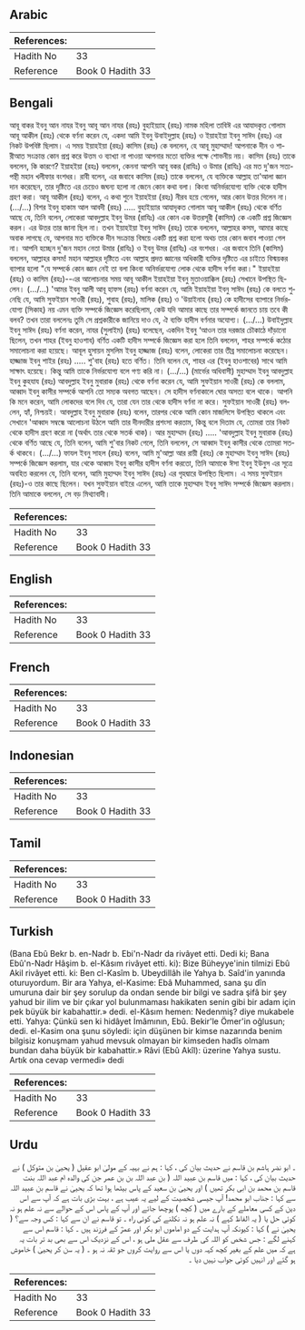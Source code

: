 ## Arabic


<div dir="rtl" lang="ar" style={{fontSize:'larger',backgroundColor:'#f8f9fa',padding:20}}>

</div>
<div style={{backgroundColor:'#f8f9fa',padding:20, marginBottom: 10}}><table> <thead> <tr> <th>References:</th> <th></th> </tr> </thead> <tbody><tr><td>Hadith No</td><td>33</td></tr><tr><td>Reference</td><td>Book 0 Hadith 33</td></tr></tbody></table></div>

## Bengali


<div dir="ltr" lang="bn" style={{fontSize:'larger',backgroundColor:'#f8f9fa',padding:20}}>
আবূ বাকর ইবনু আন নাযর ইবনু আবূ আন নাযর (রহঃ) বুহাইয়্যাহ্ (রহঃ) নামক মহিলা তাবিঈ এর আযাদকৃত গোলাম আবূ আকীল (রহঃ) থেকে বর্ণনা করেন যে, একদা আমি ইবনু উবাইদুল্লাহ (রহঃ) ও ইয়াহইয়া ইবনু সাঈদ (রহঃ) এর নিকট উপবিষ্ট ছিলাম। এ সময় ইয়াহইয়া (রহঃ) কাসিম (রহঃ) কে বললেন, হে আবূ মুহাম্মাদ! আপনাকে দীন ও শারীআত সংক্রান্ত কোন প্রশ্ন করে উত্তম ও ব্যাখ্যা না পাওয়া আপনার মতো ব্যক্তির পক্ষে শোভনীয় নয়। কাসিম (রহঃ) তাকে বললেন, কি কারণে? ইয়াহইয়া (রহঃ) বললেন, কেননা আপনি আবূ বকর (রাযিঃ) ও উমার (রাযিঃ) এর মত দু'জন সত্যপন্থী মহান খলীফার বংশধর। রাবী বলেন, এর জবাবে কাসিম (রহঃ) তাকে বললেন, যে ব্যক্তিকে আল্লাহ তা'আলা জ্ঞান দান করেছেন, তার দৃষ্টিতে এর চেয়েও জঘন্য হলো না জেনে কোন কথা বলা। কিংবা অনির্ভরযোগ্য ব্যক্তি থেকে হাদীস গ্রহণ করা। আবূ আকীল (রহঃ) বলেন, এ কথা শুনে ইয়াহইয়া (রহঃ) নীরব হয়ে গেলেন, আর কোন উত্তর দিলেন না। (.../...) বিশর ইবনু হাকাম আল আবদী (রহঃ) ..... বুহাইয়্যার আযাদৃকত গোলাম আবূ আকীল (রহঃ) থেকে বর্ণিত আছে যে, তিনি বলেন, লোকেরা আবদুল্লাহ ইবনু উমর (রাযিঃ) এর কোন এক উত্তরসূরী (কাসিম) কে একটি প্রশ্ন জিজ্ঞেস করল। এর উত্তর তার জানা ছিল না। তখন ইয়াহইয়া ইবনু সাঈদ (রহঃ) তাকে বললেন, আল্লাহর কসম, আমার কাছে অবাক লাগছে যে, আপনার মত ব্যক্তিকে দীন সংক্রান্ত বিষয়ে একটি প্রশ্ন করা হলো অথচ তার কোন জবাব পাওয়া গেল না। আপনি হচ্ছেন দু'জন মহান নেতা উমার (রাযিঃ) ও ইবনু উমর (রাযিঃ) এর বংশধর। এর জবাবে তিনি (কাসিম) বললেন, আল্লাহর কসম! মহান আল্লাহর দৃষ্টিতে এবং আল্লাহ প্রদত্ত জ্ঞানের অধিকারী ব্যক্তির দৃষ্টিতে এর চাইতে বিস্ময়কর ব্যাপার হলো "যে সম্পর্কে কোন জ্ঞান নেই তা বলা কিংবা অনির্ভরযোগ্য লোক থেকে হাদীস বর্ণনা করা।" ইয়াহইয়া (রহঃ) ও কাসিম (রহঃ)--এর আলোচনার সময় আবূ আকীল ইয়াহইয়া ইবনু মুতাওয়াক্কিল (রহঃ) সেখানে উপস্থিত ছিলেন। (.../...) 'আমর ইবনু আলী আবূ হাফস (রহঃ) বর্ণনা করেন যে, আমি ইয়াহইয়া ইবনু সাঈদ (রহঃ) কে বলতে শুনেছি যে, আমি সুফইয়ান সাওরী (রহঃ), শুবাহ (রহঃ), মালিক (রহঃ) ও 'উয়াইনাহ (রহঃ) কে হাদীসের ব্যাপারে নির্ভরযোগ্য (সিকাহ) নয় এমন ব্যক্তি সম্পর্কে জিজ্ঞেস করেছিলাম, কেউ যদি আমার কাছে তার সম্পর্কে জানতে চায় তবে কী বলব? তখন তারা বললেনঃ তুমি সে প্রশ্নকারীকে জানিয়ে দাও যে, ঐ ব্যক্তি হাদীস বর্ণনার অযোগ্য। (.../...) উবাইদুল্লাহ ইবনু সাঈদ (রহঃ) বর্ণনা করেন, নাযর (সুলাইম) (রহঃ) বলেছেন, একদিন ইবনু ‘আওন তার দরজার চৌকাঠে দাঁড়ানো ছিলেন, তখন শাহর (ইবনু হাওশাব) বর্ণিত একটি হাদীস সম্পর্কে জিজ্ঞেস করা হলে তিনি বললেন, শাহর সম্পর্কে কঠোর সমালোচনা করা হয়েছে। আবূল হুসায়ন মুসলিম ইবনু হাজ্জাজ (রহঃ) বলেন, লোকেরা তার তীব্র সমালোচনা করেছেন। হাজ্জাজ ইবনু শাইর (রহঃ) ..... শু'বাহ (রহঃ) হতে বর্ণিত। তিনি বলেন যে, শাহর এর (ইবনু হাওশাবের) সাথে আমি সাক্ষাৎ হয়েছে। কিন্তু আমি তাকে নির্ভরযোগ্য বলে গণ্য করি না। (.../...) (মার্ভের অধিবাসী) মুহাম্মাদ ইবনু আবদুল্লাহ ইবনু কুহযায (রহঃ) আবদুল্লাহ ইবনু মুবারাক (রহঃ) থেকে বর্ণনা করেন যে, আমি সুফইয়ান সাওরী (রহঃ) কে বললাম, আব্বাদ ইবনু কাসীর সম্পর্কে আপনি তো সম্যক অবগত আছেন। সে হাদীস বর্ণনাকালে ঘোর অসত্য বলে থাকে। আপনি কি মনে করেন, আমি লোকদের বলে দিব যে, তারা যেন তার থেকে হাদীস বর্ণনা না করে। সুফইয়ান সাওরী (রহঃ) বললেন, হ্যাঁ, নিশ্চয়ই। আবদুল্লাহ ইবনু মুবারাক (রহঃ) বলেন, তারপর থেকে আমি কোন মাজলিসে উপস্থিত থাকলে এবং সেখানে 'আব্বাদ সম্বন্ধে আলোচনা উঠলে আমি তার দীনদারীর প্রশংসা করতাম, কিন্তু বলে দিতাম যে, তোমরা তার নিকট থেকে হাদীস গ্রহণ করো না (অর্থাৎ তার থেকে সতর্ক থাক)। আর মুহাম্মাদ (রহঃ) ..... 'আবদুল্লাহ ইবনু মুবারাক (রহঃ) থেকে বর্ণিত আছে যে, তিনি বলেন, আমি শু'বার নিকট গেলে, তিনি বললেন, সে আব্বাদ ইবনু কাসীর থেকে তোমরা সতর্ক থাকবে। (.../...) ফাযল ইবনু সাহল (রহঃ) বলেন, আমি মু'আল্লা আর রায়ী (রহঃ) কে মুহাম্মাদ ইবনু সাঈদ (রহঃ) সম্পর্কে জিজ্ঞেস করলাম, যার থেকে আব্বাদ ইবনু কাসীর হাদীস বর্ণনা করতো, তিনি আমাকে ঈসা ইবনু ইউনুস এর সূত্রে অবহিত করলেন যে, তিনি বলেন, আমি মুহাম্মদ ইবনু সাঈদ (রহঃ) এর গৃহদ্বারে উপস্থিত ছিলাম। এ সময় সুফইয়ান (রহঃ)-ও তার কাছে ছিলেন। যখন সুফইয়ান বাইরে এলেন, আমি তাকে মুহাম্মাদ ইবনু সাঈদ সম্পর্কে জিজ্ঞেস করলাম। তিনি আমাকে বললেন, সে বড় মিথ্যাবাদী।
</div>
<div style={{backgroundColor:'#f8f9fa',padding:20, marginBottom: 10}}><table> <thead> <tr> <th>References:</th> <th></th> </tr> </thead> <tbody><tr><td>Hadith No</td><td>33</td></tr><tr><td>Reference</td><td>Book 0 Hadith 33</td></tr></tbody></table></div>

## English


<div dir="ltr" lang="en" style={{fontSize:'larger',backgroundColor:'#f8f9fa',padding:20}}>

</div>
<div style={{backgroundColor:'#f8f9fa',padding:20, marginBottom: 10}}><table> <thead> <tr> <th>References:</th> <th></th> </tr> </thead> <tbody><tr><td>Hadith No</td><td>33</td></tr><tr><td>Reference</td><td>Book 0 Hadith 33</td></tr></tbody></table></div>

## French


<div dir="ltr" lang="fr" style={{fontSize:'larger',backgroundColor:'#f8f9fa',padding:20}}>

</div>
<div style={{backgroundColor:'#f8f9fa',padding:20, marginBottom: 10}}><table> <thead> <tr> <th>References:</th> <th></th> </tr> </thead> <tbody><tr><td>Hadith No</td><td>33</td></tr><tr><td>Reference</td><td>Book 0 Hadith 33</td></tr></tbody></table></div>

## Indonesian


<div dir="ltr" lang="id" style={{fontSize:'larger',backgroundColor:'#f8f9fa',padding:20}}>

</div>
<div style={{backgroundColor:'#f8f9fa',padding:20, marginBottom: 10}}><table> <thead> <tr> <th>References:</th> <th></th> </tr> </thead> <tbody><tr><td>Hadith No</td><td>33</td></tr><tr><td>Reference</td><td>Book 0 Hadith 33</td></tr></tbody></table></div>

## Tamil


<div dir="ltr" lang="ta" style={{fontSize:'larger',backgroundColor:'#f8f9fa',padding:20}}>

</div>
<div style={{backgroundColor:'#f8f9fa',padding:20, marginBottom: 10}}><table> <thead> <tr> <th>References:</th> <th></th> </tr> </thead> <tbody><tr><td>Hadith No</td><td>33</td></tr><tr><td>Reference</td><td>Book 0 Hadith 33</td></tr></tbody></table></div>

## Turkish


<div dir="ltr" lang="tr" style={{fontSize:'larger',backgroundColor:'#f8f9fa',padding:20}}>
(Bana Ebû Bekr b. en-Nadr b. Ebi'n-Nadr da rivâyet etti. Dedi ki; Bana Ebû'n-Nadr Hâşim b. el-Kâsım rivâyet etti. ki): Bize Büheyye'inin tilmizi Ebû Akil rivâyet etti. ki: Ben cl-Kasîm b. Ubeydillâh ile Yahya b. Saîd'in yanında oturuyordum. Bir ara Yahya, el-Kasime: Ebâ Muhammed, sana şu dîn umuruna dair bir şey sorulup da ondan sende bir bilgi ve sadra şifâ bir şey yahud bir ilim ve bir çıkar yol bulunmaması hakikaten senin gibi bir adam için pek büyük bir kabahattir.» dedi. el-Kâsım hemen: Nedenmiş? diye mukabele etti. Yahya: Çünkü sen ki hidâyet İmâmının, Ebû. Bekir'le Ömer'in oğlusun; dedi. el-Kasim ona şunu söyledi: için düşünen bir kimse nazarında benim bilgisiz konuşmam yahud mevsuk olmayan bir kimseden hadîs olmam bundan daha büyük bir kabahattir.» Râvi (Ebû Akîl): üzerine Yahya sustu. Artık ona cevap vermedi» dedi
</div>
<div style={{backgroundColor:'#f8f9fa',padding:20, marginBottom: 10}}><table> <thead> <tr> <th>References:</th> <th></th> </tr> </thead> <tbody><tr><td>Hadith No</td><td>33</td></tr><tr><td>Reference</td><td>Book 0 Hadith 33</td></tr></tbody></table></div>

## Urdu


<div dir="rtl" lang="ur" style={{fontSize:'larger',backgroundColor:'#f8f9fa',padding:20}}>
۔ ابو نضر ہاشم بن قاسم نے حدیث بیان کی ، کہا : ہم نے بہیہ کے مولیٰ ابو عقیل ( یحییٰ بن متوکل ) نے حدیث بیان کی ، کہا : میں قاسم بن عبید اللہ ( بن عبد اللہ بن بن عمر جن کی والدہ ام عبد اللہ بنت قاسم بن محمد بن ابی بکر تھیں ) اور یحییٰ بن سعید کے پاس بیٹھا ہوا تھا کہ یحییٰ نے قاسم بن عبید اللہ سے کہا : جناب ابو محمد! آپ جیسی شخصیت کے لیے یہ عیب ہے ، بہت بڑی بات ہے کہ آپ سے اس دین کے کسی معاملے کے بارے میں ( کچھ ) پوچھا جائے اور آپ کے پاس اس کے حوالے سے نہ علم ہو نہ کوئی حل یا ( یہ الفاظ کہے ) نہ علم ہو نہ نکلنے کی کوئی راہ ۔ تو قاسم نے ان سے کہا : کس وجہ سے؟ ( یحییٰ نے ) کہا : کیونکہ آپ ہدایت کے دو اماموں ابو بکر اور عمرؓ کے فرزند ہیں ۔ کہا : قاسم اس سے کہنے لگے : جس شخص کو اللہ کی طرف سے عقل ملی ہو ، اس کے نزدیک اس سے بھی بد تر بات یہ ہے کہ میں علم کے بغیر کچھ کہہ دوں یا اس سے روایت کروں جو ثقہ نہ ہو ۔ ( یہ سن کر یحییٰ ) خاموش ہو گئے اور انہیں کوئی جواب نہیں دیا ۔
</div>
<div style={{backgroundColor:'#f8f9fa',padding:20, marginBottom: 10}}><table> <thead> <tr> <th>References:</th> <th></th> </tr> </thead> <tbody><tr><td>Hadith No</td><td>33</td></tr><tr><td>Reference</td><td>Book 0 Hadith 33</td></tr></tbody></table></div>